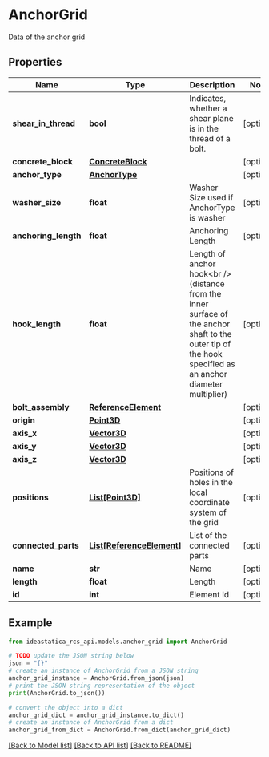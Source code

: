# AnchorGrid

Data of the anchor grid

## Properties

Name | Type | Description | Notes
------------ | ------------- | ------------- | -------------
**shear_in_thread** | **bool** | Indicates, whether a shear plane is in the thread of a bolt. | [optional] 
**concrete_block** | [**ConcreteBlock**](ConcreteBlock.md) |  | [optional] 
**anchor_type** | [**AnchorType**](AnchorType.md) |  | [optional] 
**washer_size** | **float** | Washer Size used if AnchorType is washer | [optional] 
**anchoring_length** | **float** | Anchoring Length | [optional] 
**hook_length** | **float** | Length of anchor hook&lt;br /&gt;  (distance from the inner surface of the anchor shaft to the outer tip of the hook specified as an anchor diameter multiplier) | [optional] 
**bolt_assembly** | [**ReferenceElement**](ReferenceElement.md) |  | [optional] 
**origin** | [**Point3D**](Point3D.md) |  | [optional] 
**axis_x** | [**Vector3D**](Vector3D.md) |  | [optional] 
**axis_y** | [**Vector3D**](Vector3D.md) |  | [optional] 
**axis_z** | [**Vector3D**](Vector3D.md) |  | [optional] 
**positions** | [**List[Point3D]**](Point3D.md) | Positions of holes in the local coordinate system of the grid | [optional] 
**connected_parts** | [**List[ReferenceElement]**](ReferenceElement.md) | List of the connected parts | [optional] 
**name** | **str** | Name | [optional] 
**length** | **float** | Length | [optional] 
**id** | **int** | Element Id | [optional] 

## Example

```python
from ideastatica_rcs_api.models.anchor_grid import AnchorGrid

# TODO update the JSON string below
json = "{}"
# create an instance of AnchorGrid from a JSON string
anchor_grid_instance = AnchorGrid.from_json(json)
# print the JSON string representation of the object
print(AnchorGrid.to_json())

# convert the object into a dict
anchor_grid_dict = anchor_grid_instance.to_dict()
# create an instance of AnchorGrid from a dict
anchor_grid_from_dict = AnchorGrid.from_dict(anchor_grid_dict)
```
[[Back to Model list]](../README.md#documentation-for-models) [[Back to API list]](../README.md#documentation-for-api-endpoints) [[Back to README]](../README.md)



